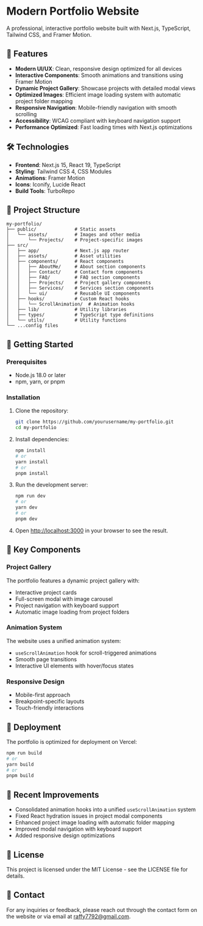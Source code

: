 # Modern Portfolio Website

A professional, interactive portfolio website built with Next.js, TypeScript, Tailwind CSS, and Framer Motion.

## 🚀 Features

- **Modern UI/UX**: Clean, responsive design optimized for all devices
- **Interactive Components**: Smooth animations and transitions using Framer Motion
- **Dynamic Project Gallery**: Showcase projects with detailed modal views
- **Optimized Images**: Efficient image loading system with automatic project folder mapping
- **Responsive Navigation**: Mobile-friendly navigation with smooth scrolling
- **Accessibility**: WCAG compliant with keyboard navigation support
- **Performance Optimized**: Fast loading times with Next.js optimizations

## 🛠️ Technologies

- **Frontend**: Next.js 15, React 19, TypeScript
- **Styling**: Tailwind CSS 4, CSS Modules
- **Animations**: Framer Motion
- **Icons**: Iconify, Lucide React
- **Build Tools**: TurboRepo

## 📂 Project Structure

```
my-portfolio/
├── public/              # Static assets
│   └── assets/          # Images and other media
│       └── Projects/    # Project-specific images
├── src/
│   ├── app/             # Next.js app router
│   ├── assets/          # Asset utilities
│   ├── components/      # React components
│   │   ├── AboutMe/     # About section components
│   │   ├── Contact/     # Contact form components
│   │   ├── FAQ/         # FAQ section components
│   │   ├── Projects/    # Project gallery components
│   │   ├── Services/    # Services section components
│   │   └── ui/          # Reusable UI components
│   ├── hooks/           # Custom React hooks
│   │   └── ScrollAnimation/  # Animation hooks
│   ├── lib/             # Utility libraries
│   ├── types/           # TypeScript type definitions
│   └── utils/           # Utility functions
└── ...config files
```

## 🔧 Getting Started

### Prerequisites

- Node.js 18.0 or later
- npm, yarn, or pnpm

### Installation

1. Clone the repository:

   ```bash
   git clone https://github.com/yourusername/my-portfolio.git
   cd my-portfolio
   ```

2. Install dependencies:

   ```bash
   npm install
   # or
   yarn install
   # or
   pnpm install
   ```

3. Run the development server:

   ```bash
   npm run dev
   # or
   yarn dev
   # or
   pnpm dev
   ```

4. Open [http://localhost:3000](http://localhost:3000) in your browser to see the result.

## 📝 Key Components

### Project Gallery

The portfolio features a dynamic project gallery with:

- Interactive project cards
- Full-screen modal with image carousel
- Project navigation with keyboard support
- Automatic image loading from project folders

### Animation System

The website uses a unified animation system:

- `useScrollAnimation` hook for scroll-triggered animations
- Smooth page transitions
- Interactive UI elements with hover/focus states

### Responsive Design

- Mobile-first approach
- Breakpoint-specific layouts
- Touch-friendly interactions

## 🚀 Deployment

The portfolio is optimized for deployment on Vercel:

```bash
npm run build
# or
yarn build
# or
pnpm build
```

## 🔄 Recent Improvements

- Consolidated animation hooks into a unified `useScrollAnimation` system
- Fixed React hydration issues in project modal components
- Enhanced project image loading with automatic folder mapping
- Improved modal navigation with keyboard support
- Added responsive design optimizations

## 📄 License

This project is licensed under the MIT License - see the LICENSE file for details.

## 👤 Contact

For any inquiries or feedback, please reach out through the contact form on the website or via email at raffy7792@gmail.com.
